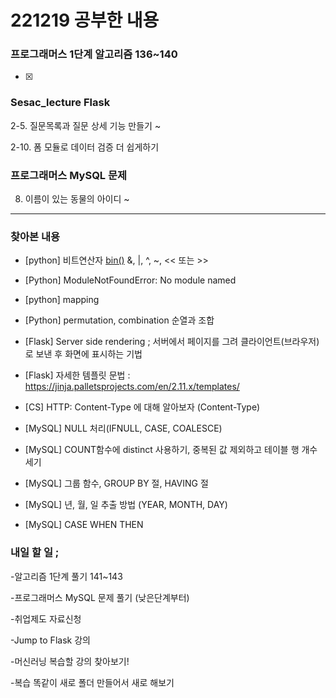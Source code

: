 # 221219 공부한 내용

### 프로그래머스 1단계 알고리즘 136~140

- [x]

### Sesac_lecture Flask

2-5. 질문목록과 질문 상세 기능 만들기 ~

2-10. 폼 모듈로 데이터 검증 더 쉽게하기

### 프로그래머스 MySQL 문제

8. 이름이 있는 동물의 아이디
   ~

---

### 찾아본 내용

- [python] 비트연산자 [bin()](https://hwan-hobby.tistory.com/215) &, |, ^, ~, << 또는 >>

- [Python] ModuleNotFoundError: No module named

- [python] mapping

- [Python] permutation, combination 순열과 조합

- [Flask] Server side rendering ; 서버에서 페이지를 그려 클라이언트(브라우저)로 보낸 후 화면에 표시하는 기법

- [Flask] 자세한 템플릿 문법 : https://jinja.palletsprojects.com/en/2.11.x/templates/

- [CS] HTTP: Content-Type 에 대해 알아보자 (Content-Type)

- [MySQL] NULL 처리(IFNULL, CASE, COALESCE)

- [MySQL] COUNT함수에 distinct 사용하기, 중복된 값 제외하고 테이블 행 개수세기

- [MySQL] 그룹 함수, GROUP BY 절, HAVING 절

- [MySQL] 년, 월, 일 추출 방법 (YEAR, MONTH, DAY)

- [MySQL] CASE WHEN THEN

### 내일 할 일 ;

-알고리즘 1단계 풀기 141~143

-프로그래머스 MySQL 문제 풀기 (낮은단계부터)

-취업제도 자료신청

-Jump to Flask 강의

-머신러닝 복습할 강의 찾아보기!

-복습 똑같이 새로 폴더 만들어서 새로 해보기
